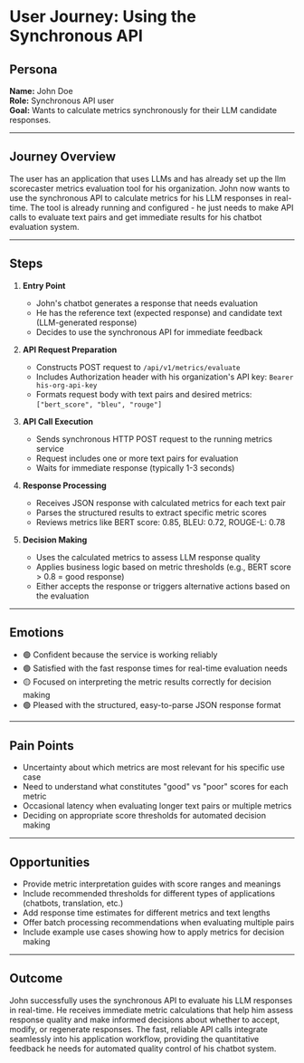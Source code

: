 # User Journey: Using the Synchronous API

## Persona

**Name:** John Doe  
**Role:** Synchronous API user  
**Goal:** Wants to calculate metrics synchronously for their LLM candidate responses.

---

## Journey Overview

The user has an application that uses LLMs and has already set up the llm scorecaster metrics evaluation tool for his organization. John now wants to use the synchronous API to calculate metrics for his LLM responses in real-time. The tool is already running and configured - he just needs to make API calls to evaluate text pairs and get immediate results for his chatbot evaluation system.

---

## Steps

1. **Entry Point**

   - John's chatbot generates a response that needs evaluation
   - He has the reference text (expected response) and candidate text (LLM-generated response)
   - Decides to use the synchronous API for immediate feedback

2. **API Request Preparation**

   - Constructs POST request to `/api/v1/metrics/evaluate`
   - Includes Authorization header with his organization's API key: `Bearer his-org-api-key`
   - Formats request body with text pairs and desired metrics: `["bert_score", "bleu", "rouge"]`

3. **API Call Execution**

   - Sends synchronous HTTP POST request to the running metrics service
   - Request includes one or more text pairs for evaluation
   - Waits for immediate response (typically 1-3 seconds)

4. **Response Processing**

   - Receives JSON response with calculated metrics for each text pair
   - Parses the structured results to extract specific metric scores
   - Reviews metrics like BERT score: 0.85, BLEU: 0.72, ROUGE-L: 0.78

5. **Decision Making**
   - Uses the calculated metrics to assess LLM response quality
   - Applies business logic based on metric thresholds (e.g., BERT score > 0.8 = good response)
   - Either accepts the response or triggers alternative actions based on the evaluation

---

## Emotions

- 🟢 Confident because the service is working reliably
- 🟢 Satisfied with the fast response times for real-time evaluation needs
- 🟡 Focused on interpreting the metric results correctly for decision making
- 🟢 Pleased with the structured, easy-to-parse JSON response format

---

## Pain Points

- Uncertainty about which metrics are most relevant for his specific use case
- Need to understand what constitutes "good" vs "poor" scores for each metric
- Occasional latency when evaluating longer text pairs or multiple metrics
- Deciding on appropriate score thresholds for automated decision making

---

## Opportunities

- Provide metric interpretation guides with score ranges and meanings
- Include recommended thresholds for different types of applications (chatbots, translation, etc.)
- Add response time estimates for different metrics and text lengths
- Offer batch processing recommendations when evaluating multiple pairs
- Include example use cases showing how to apply metrics for decision making

---

## Outcome

John successfully uses the synchronous API to evaluate his LLM responses in real-time. He receives immediate metric calculations that help him assess response quality and make informed decisions about whether to accept, modify, or regenerate responses. The fast, reliable API calls integrate seamlessly into his application workflow, providing the quantitative feedback he needs for automated quality control of his chatbot system.
